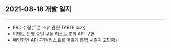 ## 2021-08-18 개발 일지
---
- ERD 수정(쿠폰 소유 관련 TABLE 추가)
- 이벤트 진행 중인 쿠폰 리스트 조회 API 구현
- 메인화면 API 구현(리스트를 어떻게 통합 시킬지 고민중)
